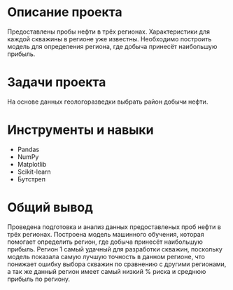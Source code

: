
# Описание проекта
Предоставлены пробы нефти в трёх регионах. Характеристики для каждой скважины в регионе уже известны. Необходимо построить модель для определения региона, где добыча принесёт наибольшую прибыль. 

# Задачи проекта
На основе данных геологоразведки выбрать район добычи нефти.

# Инструменты и навыки
- Pandas
- NumPy
- Matplotlib
- Scikit-learn
- Бутстреп

# Общий вывод
Проведена подготовка и анализ данных предоставленых проб нефти в трёх регионах.
Построена модель машинного обучения, которая помогает определить регион, где добыча принесёт наибольшую прибыль.
Регион 1 самый удачный для разработки скважин, поскольку модель показала самую лучшую точность в данном регионе, что понижает ошибку выбора скважин по сравнению с другими регионами, а так же данный регион имеет самый низкий % риска и среднюю прибыль по региону.
